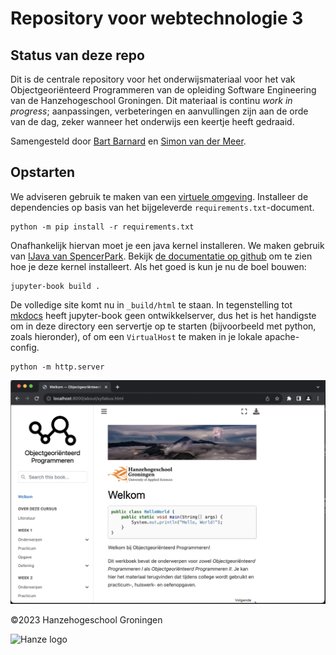 # Repository voor webtechnologie 3

## Status van deze repo
Dit is de centrale repository voor het onderwijsmateriaal voor het vak Objectgeoriënteerd Programmeren van de opleiding Software Engineering van de Hanzehogeschool Groningen. Dit materiaal is continu *work in progress*; aanpassingen, verbeteringen en aanvullingen zijn aan de orde van de dag, zeker wanneer het onderwijs een keertje heeft gedraaid. 

Samengesteld door [Bart Barnard](b.barnard@pl.hanze.nl) en [Simon van der Meer](s.van.der.meer@pl.hanze.nl).


## Opstarten

We adviseren gebruik te maken van een [virtuele omgeving](https://virtualenv.pypa.io/). Installeer de dependencies op basis van het bijgeleverde `requirements.txt`-document.

```shell
python -m pip install -r requirements.txt
```

Onafhankelijk hiervan moet je een java kernel installeren. We maken gebruik van [IJava van SpencerPark](https://github.com/SpencerPark/IJava). Bekijk [de documentatie op github](https://github.com/SpencerPark/IJava#installing) om te zien hoe je deze kernel installeert. Als het goed is kun je nu de boel bouwen:

```shell
jupyter-book build .
```

De volledige site komt nu in `_build/html` te staan. In tegenstelling tot [mkdocs]() heeft jupyter-book geen ontwikkelserver, dus het is het handigste om in deze directory een servertje op te starten (bijvoorbeeld met python, zoals hieronder), of om een `VirtualHost` te maken in je lokale apache-config. 

```shell
python -m http.server
```

![Het startscherm van het werkboek](images/startup-screen.png)


&copy;2023 Hanzehogeschool Groningen


![Hanze logo](docs/imgs/hanze-logo.jpeg)